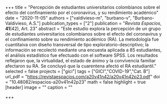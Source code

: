 +++
title = "Percepción de estudiantes universitarios colombianos sobre el efecto del confinamiento por el coronavirus, y su rendimiento académico"
date = "2020-11-05"
authors = ["valdivieso-m", "burbano-v", "Burbano-Valdivieso, A.S."]
publication_types = ["2"]
publication = "*Revista Espacios*, **41**(42), Art. 23"
abstract = "Este estudio explora la percepción de un grupo de estudiantes universitarios colombianos sobre el efecto del coronavirus y el confinamiento sobre su rendimiento acdémico (RA). La metodología fue cuantitaiva con diseño transversal de tipo exploratorio-descriptivo; la información se recolectó mediante una encuesta aplicada a 85 estudiantes, el análisis estadístico fue efectuado con el software SPSS. Los resultados reflejaron que, la virtualidad, el estado de ánimo y la convivencia familiar afectaron su RA. Se concluyó que la cuarentena afectó el RA estudiantil."
selected = false
projects = ["gici"]
tags = ["GICI","COVID-19","Cat. B"]
url_pdf = "https://revistaespacios.com/a20v41n42/a20v41n42p23.pdf"
doi = "10.48082/espacios-a20v41n42p23"
math = false
highlight = true
[header]
image = ""
caption = ""

+++
